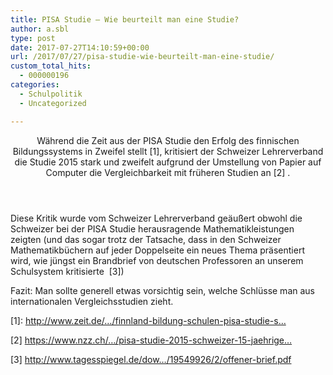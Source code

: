 ```yaml
---
title: PISA Studie – Wie beurteilt man eine Studie?
author: a.sbl
type: post
date: 2017-07-27T14:10:59+00:00
url: /2017/07/27/pisa-studie-wie-beurteilt-man-eine-studie/
custom_total_hits:
  - 000000196
categories:
  - Schulpolitik
  - Uncategorized

---
```

<header> 

<p id="post-title" class="icon-reverse icon-social-twitter-post">
  Während die Zeit aus der PISA Studie den Erfolg des finnischen Bildungssystems in Zweifel stellt [1], kritisiert der Schweizer Lehrerverband die Studie 2015 stark und zweifelt aufgrund der Umstellung von Papier auf Computer die Vergleichbarkeit mit früheren Studien an [2] .
</p></header> 

<div id="post-content" class="post tag-schule tag-politik">
  <p>
    Diese Kritik wurde vom Schweizer Lehrerverband geäußert obwohl die Schweizer bei der PISA Studie herausragende Mathematikleistungen zeigten (und das sogar trotz der Tatsache, dass in den Schweizer Mathematikbüchern auf jeder Doppelseite ein neues Thema präsentiert wird, wie jüngst ein Brandbrief von deutschen Professoren an unserem Schulsystem kritisierte  [3])
  </p>
  
  <p>
    Fazit: Man sollte generell etwas vorsichtig sein, welche Schlüsse man aus internationalen Vergleichsstudien zieht.
  </p>
  
  <p>
    [1]: <a href="http://www.zeit.de/%E2%80%A6/finnland-bildung-schulen-pisa-studie-s%E2%80%A6">http://www.zeit.de/…/finnland-bildung-schulen-pisa-studie-s…</a>
  </p>
  
  <p>
    [2] <a href="https://www.nzz.ch/%E2%80%A6/pisa-studie-2015-schweizer-15-jaehrige%E2%80%A6">https://www.nzz.ch/…/pisa-studie-2015-schweizer-15-jaehrige…</a>
  </p>
  
  <p>
    [3] <a href="http://www.tagesspiegel.de/dow%E2%80%A6/19549926/2/offener-brief.pdf">http://www.tagesspiegel.de/dow…/19549926/2/offener-brief.pdf</a>
  </p>
</div>